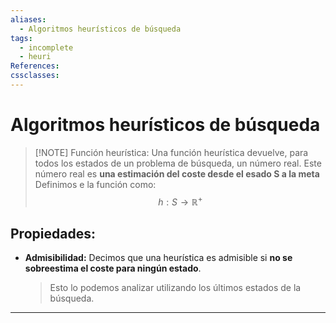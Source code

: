 ```yaml
---
aliases:
  - Algoritmos heurísticos de búsqueda
tags:
  - incomplete
  - heuri
References: 
cssclasses:
---
```

# Algoritmos heurísticos de búsqueda

> [!NOTE] Función heurística: 
> Una función heurística devuelve, para todos los estados de un problema de búsqueda, un número real. 
> Este número real es **una estimación del coste desde el esado S a la meta**
> Definimos e la función como: 
> $$
> h: S \rightarrow \mathbb{R}^+
> $$

## Propiedades: 
+ **Admisibilidad:** Decimos que una heurística es admisible si **no se sobreestima el coste para ningún estado**. 
  > Esto lo podemos analizar utilizando los últimos estados de la búsqueda. 


***